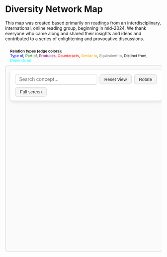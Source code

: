 # Diversity Network Map

This map was created based primarily on readings from an interdisciplinary, international, online reading group, beginning in mid-2024. We thank everyone who came along and shared their insights and ideas and contributed to a series of enlightening and provocative discussions.
<style>
#graph-wrapper {
  max-width: 1000px;
  margin: 0 auto;
  position: relative;
  transition: all 0.3s ease;
  overflow: hidden;
}

#graph-wrapper canvas {
  max-width: 100%;
  height: auto !important;
  display: block;
  margin: 0 auto;
}

#graph-container {
  width: 100%;
  height: 600px;
  background: #fafafa;
  border: 1px solid #ccc;
  border-radius: 10px;
  box-shadow: 0 0 10px rgba(0,0,0,0.05);
  transition: all 0.3s ease;
}

#graph-wrapper.fullscreen {
  position: fixed;
  top: 0; left: 0;
  width: 100vw; height: 100vh;
  z-index: 9999;
  background: #ffffff;
}

#graph-wrapper.fullscreen canvas,
#graph-wrapper.fullscreen #graph-container {
  width: 100vw !important;
  height: 100vh !important;
  border-radius: 0;
  box-shadow: none;
}
#graph-controls {
  position: absolute;
  top: 1rem;
  left: 1rem;
  z-index: 1000;
  display: flex;
  flex-wrap: wrap;
  gap: 0.5rem;
  background: rgba(255, 255, 255, 0.9);
  backdrop-filter: blur(8px);
  padding: 0.8rem 1rem;
  border-radius: 8px;
  box-shadow: 0 4px 12px rgba(0, 0, 0, 0.12);
  align-items: center;
  max-width: 95vw;
}

#graph-controls input[type="text"] {
  flex: 1;
  min-width: 180px;
  padding: 0.4rem 0.75rem;
  font-size: 0.95rem;
  border: 1px solid #ccc;
  border-radius: 6px;
  transition: border-color 0.2s ease;
}

#graph-controls input[type="text"]:focus {
  outline: none;
  border-color: #007acc;
  box-shadow: 0 0 0 2px rgba(0, 122, 204, 0.2);
}

#graph-controls button {
  background-color: #f5f5f5;
  color: #333;
  border: 1px solid #ccc;
  border-radius: 6px;
  font-size: 0.9rem;
  padding: 0.4rem 0.9rem;
  cursor: pointer;
  transition: background-color 0.2s ease, box-shadow 0.2s ease;
}

#graph-controls button:hover {
  background-color: #e8e8e8;
  box-shadow: 0 2px 6px rgba(0, 0, 0, 0.08);
}

#graph-controls button:active {
  background-color: #ddd;
}

#graph-legend {
  font-size: 0.85em;
  padding: 0.5rem 1rem;
  background: var(--md-code-bg-color);
  border-radius: 6px;
  margin-top: 1rem;
}

#search-box {
  background: white;
  font-family: inherit;
}

datalist option {
  font-size: 0.9rem;
}

</style>



<div id="graph-legend">
  <strong>Relation types (edge colors):</strong><br>
  <span style="color: blue;">Type of</span>, 
  <span style="color: green;">Part of</span>, 
  <span style="color: purple;">Produces</span>, 
  <span style="color: red;">Counteracts</span>, 
  <span style="color: orange;">Similar to</span>, 
  <span style="color: gray;">Equivalent to</span>, 
  <span style="color: black;">Distinct from</span>, 
  <span style="color: cyan;">Depends on</span>
</div>

<div id="graph-wrapper">
<div id="graph-controls">
  <input type="text" id="search-box" list="concepts-list" placeholder="Search concept..." />
<datalist id="concepts-list"></datalist>
  <button onclick="resetView()">Reset View</button>
  <button onclick="toggleRotate()">Rotate</button>
  <button id="fullscreen-toggle" onclick="toggleFullScreen()">Full screen</button>
</div>

  <div id="graph-container"></div>
</div>





<!-- Load the 3d-force-graph library and wait for it -->
<script>
  const forceGraphScript = document.createElement('script');
  forceGraphScript.src = 'https://unpkg.com/3d-force-graph';
  forceGraphScript.onload = () => {
    initGraph(); // call setup function only when the library is ready
  };
  document.head.appendChild(forceGraphScript);
</script>
<script>
let Graph;
let autoRotate = false;
let allNodes = [];



document.getElementById('search-box').addEventListener('keydown', function(e) {
  if (e.key === 'Enter') {
    focusOnConcept(this.value);
  }
});

function toTitleCase(str) {
  return str.replace(/\w\S*/g, w => w.charAt(0).toUpperCase() + w.slice(1).toLowerCase());
}

function initGraph() {
  fetch('../../assets/graph.json')
    .then(res => res.json())
    .then(data => {
      allNodes = data.nodes;
      const datalist = document.getElementById('concepts-list');
data.nodes.forEach(node => {
  const opt = document.createElement("option");
  opt.value = node.id;
  datalist.appendChild(opt);
});
      // All lowercase keys for safety
      const colorMap = {
        "type of": "blue",
        "part of": "green",
        "produces": "purple",
        "counteracts": "red",
        "similar to": "orange",
        "equivalent to": "gray",
        "distinct from": "black",
        "depends on": "cyan"
      };

      const normalize = str => (str || "").toLowerCase().trim();

      Graph = ForceGraph3D()(document.getElementById('graph-container'))
        .graphData(data)
        .nodeLabel(node => node.id)
        .nodeColor(() => '#3b3b3b')
        .linkColor(link => colorMap[normalize(link.type)] || 'green')
        .linkWidth(2.5)
        .linkOpacity(0.8)
        .backgroundColor('#fdfdfd')
        .linkDirectionalParticles(2)
        .linkDirectionalParticleWidth(2)
        .linkDirectionalParticleColor(link => colorMap[normalize(link.type)] || 'gray')
        .onNodeClick(node => {
          const slug = node.id.toLowerCase().replace(/\s+/g, '-');
          window.location.href = `/concepts/${slug}`;
        })
        .onBackgroundClick(() => Graph.zoomToFit(400));
    });
}

function resetView() {
  Graph && Graph.zoomToFit(400);
}

function toggleRotate() {
  autoRotate = !autoRotate;
  Graph.controls().autoRotate = autoRotate;
  Graph.controls().autoRotateSpeed = 1.2;
}

function toggleFullScreen() {
  const wrapper = document.getElementById('graph-wrapper');
  const button = document.getElementById('fullscreen-toggle');
  const isFullscreen = wrapper.classList.toggle('fullscreen');
  Graph.width(isFullscreen ? window.innerWidth : wrapper.offsetWidth);
  Graph.height(isFullscreen ? window.innerHeight : 600);
  button.innerText = isFullscreen ? "Exit Full Screen" : "Full Screen";
}

function focusOnConcept(query) {
  if (!Graph || !query) return;

  const normalized = query.toLowerCase().trim();
  const node = Graph.graphData().nodes.find(n => n.id.toLowerCase() === normalized);

  if (node) {
    highlightNode(node);
  } else {
    const partial = Graph.graphData().nodes.find(n => n.id.toLowerCase().includes(normalized));
    if (partial) {
      highlightNode(partial);
    }
  }
}

function highlightNode(node) {
  Graph.centerAt(node.x, node.y, 1000);
  Graph.zoom(5, 1000);

  const originalColor = '#3b3b3b';
  const highlightColor = '#facc15'; // bright yellow

  const nodeColorFn = n => n.id === node.id ? highlightColor : originalColor;
  Graph.nodeColor(nodeColorFn);

  setTimeout(() => {
    Graph.nodeColor(() => originalColor);
  }, 2000);
}



// Escape to exit full screen
document.addEventListener('keydown', e => {
  if (e.key === 'Escape') {
    const wrapper = document.getElementById('graph-wrapper');
    const button = document.getElementById('fullscreen-toggle');
    if (wrapper.classList.contains('fullscreen')) {
      wrapper.classList.remove('fullscreen');
      Graph.width(wrapper.offsetWidth);
      Graph.height(600);
      button.innerText = "Full Screen";
    }
  }
});
</script>